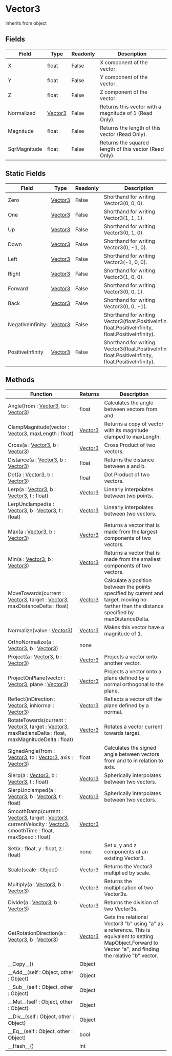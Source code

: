 # Vector3
Inherits from object
## Fields
|Field|Type|Readonly|Description|
|---|---|---|---|
|X|float|False|X component of the vector.|
|Y|float|False|Y component of the vector.|
|Z|float|False|Z component of the vector.|
|Normalized|[Vector3](../Static/Vector3.md)|False|Returns this vector with a magnitude of 1 (Read Only).|
|Magnitude|float|False|Returns the length of this vector (Read Only).|
|SqrMagnitude|float|False|Returns the squared length of this vector (Read Only).|
## Static Fields
|Field|Type|Readonly|Description|
|---|---|---|---|
|Zero|[Vector3](../Static/Vector3.md)|False|Shorthand for writing Vector3(0, 0, 0).|
|One|[Vector3](../Static/Vector3.md)|False|Shorthand for writing Vector3(1, 1, 1).|
|Up|[Vector3](../Static/Vector3.md)|False|Shorthand for writing Vector3(0, 1, 0).|
|Down|[Vector3](../Static/Vector3.md)|False|Shorthand for writing Vector3(0, -1, 0).|
|Left|[Vector3](../Static/Vector3.md)|False|Shorthand for writing Vector3(-1, 0, 0).|
|Right|[Vector3](../Static/Vector3.md)|False|Shorthand for writing Vector3(1, 0, 0).|
|Forward|[Vector3](../Static/Vector3.md)|False|Shorthand for writing Vector3(0, 0, 1).|
|Back|[Vector3](../Static/Vector3.md)|False|Shorthand for writing Vector3(0, 0, -1).|
|NegativeInfinity|[Vector3](../Static/Vector3.md)|False|Shorthand for writing Vector3(float.PositiveInfinity, float.PositiveInfinity, float.PositiveInfinity).|
|PositiveInfinity|[Vector3](../Static/Vector3.md)|False|Shorthand for writing Vector3(float.PositiveInfinity, float.PositiveInfinity, float.PositiveInfinity).|
## Methods
|Function|Returns|Description|
|---|---|---|
|Angle(from : [Vector3](../Static/Vector3.md), to : [Vector3](../Static/Vector3.md))|float|Calculates the angle between vectors from and.|
|ClampMagnitude(vector : [Vector3](../Static/Vector3.md), maxLength : float)|[Vector3](../Static/Vector3.md)|Returns a copy of vector with its magnitude clamped to maxLength.|
|Cross(a : [Vector3](../Static/Vector3.md), b : [Vector3](../Static/Vector3.md))|[Vector3](../Static/Vector3.md)|Cross Product of two vectors.|
|Distance(a : [Vector3](../Static/Vector3.md), b : [Vector3](../Static/Vector3.md))|float|Returns the distance between a and b.|
|Dot(a : [Vector3](../Static/Vector3.md), b : [Vector3](../Static/Vector3.md))|float|Dot Product of two vectors.|
|Lerp(a : [Vector3](../Static/Vector3.md), b : [Vector3](../Static/Vector3.md), t : float)|[Vector3](../Static/Vector3.md)|Linearly interpolates between two points.|
|LerpUnclamped(a : [Vector3](../Static/Vector3.md), b : [Vector3](../Static/Vector3.md), t : float)|[Vector3](../Static/Vector3.md)|Linearly interpolates between two vectors.|
|Max(a : [Vector3](../Static/Vector3.md), b : [Vector3](../Static/Vector3.md))|[Vector3](../Static/Vector3.md)|Returns a vector that is made from the largest components of two vectors.|
|Min(a : [Vector3](../Static/Vector3.md), b : [Vector3](../Static/Vector3.md))|[Vector3](../Static/Vector3.md)|Returns a vector that is made from the smallest components of two vectors.|
|MoveTowards(current : [Vector3](../Static/Vector3.md), target : [Vector3](../Static/Vector3.md), maxDistanceDelta : float)|[Vector3](../Static/Vector3.md)|Calculate a position between the points specified by current and target, moving no farther than the distance specified by maxDistanceDelta.|
|Normalize(value : [Vector3](../Static/Vector3.md))|[Vector3](../Static/Vector3.md)|Makes this vector have a magnitude of 1.|
|OrthoNormalize(a : [Vector3](../Static/Vector3.md), b : [Vector3](../Static/Vector3.md))|none||
|Project(a : [Vector3](../Static/Vector3.md), b : [Vector3](../Static/Vector3.md))|[Vector3](../Static/Vector3.md)|Projects a vector onto another vector.|
|ProjectOnPlane(vector : [Vector3](../Static/Vector3.md), plane : [Vector3](../Static/Vector3.md))|[Vector3](../Static/Vector3.md)|Projects a vector onto a plane defined by a normal orthogonal to the plane.|
|Reflect(inDirection : [Vector3](../Static/Vector3.md), inNormal : [Vector3](../Static/Vector3.md))|[Vector3](../Static/Vector3.md)|Reflects a vector off the plane defined by a normal.|
|RotateTowards(current : [Vector3](../Static/Vector3.md), target : [Vector3](../Static/Vector3.md), maxRadiansDelta : float, maxMagnitudeDelta : float)|[Vector3](../Static/Vector3.md)|Rotates a vector current towards target.|
|SignedAngle(from : [Vector3](../Static/Vector3.md), to : [Vector3](../Static/Vector3.md), axis : [Vector3](../Static/Vector3.md))|float|Calculates the signed angle between vectors from and to in relation to axis.|
|Slerp(a : [Vector3](../Static/Vector3.md), b : [Vector3](../Static/Vector3.md), t : float)|[Vector3](../Static/Vector3.md)|Spherically interpolates between two vectors.|
|SlerpUnclamped(a : [Vector3](../Static/Vector3.md), b : [Vector3](../Static/Vector3.md), t : float)|[Vector3](../Static/Vector3.md)|Spherically interpolates between two vectors.|
|SmoothDamp(current : [Vector3](../Static/Vector3.md), target : [Vector3](../Static/Vector3.md), currentVelocity : [Vector3](../Static/Vector3.md), smoothTime : float, maxSpeed : float)|[Vector3](../Static/Vector3.md)||
|Set(x : float, y : float, z : float)|none|Set x, y and z components of an existing Vector3.|
|Scale(scale : Object)|[Vector3](../Static/Vector3.md)|Returns the Vector3 multiplied by scale.|
|Multiply(a : [Vector3](../Static/Vector3.md), b : [Vector3](../Static/Vector3.md))|[Vector3](../Static/Vector3.md)|Returns the multiplication of two Vector3s.|
|Divide(a : [Vector3](../Static/Vector3.md), b : [Vector3](../Static/Vector3.md))|[Vector3](../Static/Vector3.md)|Returns the division of two Vector3s.|
|GetRotationDirection(a : [Vector3](../Static/Vector3.md), b : [Vector3](../Static/Vector3.md))|[Vector3](../Static/Vector3.md)|Gets the relational Vector3 "b" using "a" as a reference. This is equivalent to setting MapObject.Forward to Vector "a", and finding the relative "b" vector.|
|\_\_Copy\_\_()|Object||
|\_\_Add\_\_(self : Object, other : Object)|Object||
|\_\_Sub\_\_(self : Object, other : Object)|Object||
|\_\_Mul\_\_(self : Object, other : Object)|Object||
|\_\_Div\_\_(self : Object, other : Object)|Object||
|\_\_Eq\_\_(self : Object, other : Object)|bool||
|\_\_Hash\_\_()|int||
